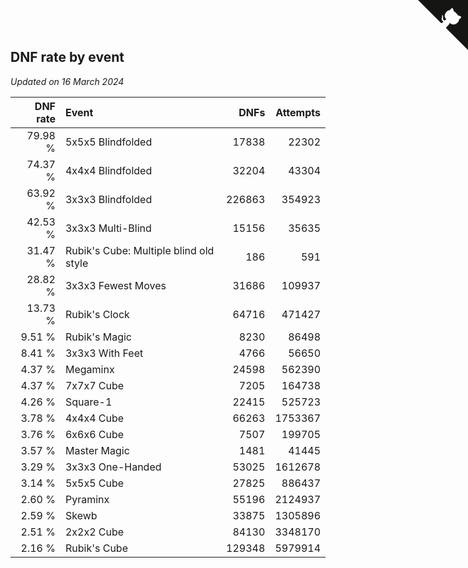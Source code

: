 ## DNF rate by event

*Updated on 16 March 2024*

| DNF rate | Event | DNFs | Attempts |
| ---: | :--- | ---: | ---: |
| 79.98 % | 5x5x5 Blindfolded | 17838 | 22302 |
| 74.37 % | 4x4x4 Blindfolded | 32204 | 43304 |
| 63.92 % | 3x3x3 Blindfolded | 226863 | 354923 |
| 42.53 % | 3x3x3 Multi-Blind | 15156 | 35635 |
| 31.47 % | Rubik's Cube: Multiple blind old style | 186 | 591 |
| 28.82 % | 3x3x3 Fewest Moves | 31686 | 109937 |
| 13.73 % | Rubik's Clock | 64716 | 471427 |
| 9.51 % | Rubik's Magic | 8230 | 86498 |
| 8.41 % | 3x3x3 With Feet | 4766 | 56650 |
| 4.37 % | Megaminx | 24598 | 562390 |
| 4.37 % | 7x7x7 Cube | 7205 | 164738 |
| 4.26 % | Square-1 | 22415 | 525723 |
| 3.78 % | 4x4x4 Cube | 66263 | 1753367 |
| 3.76 % | 6x6x6 Cube | 7507 | 199705 |
| 3.57 % | Master Magic | 1481 | 41445 |
| 3.29 % | 3x3x3 One-Handed | 53025 | 1612678 |
| 3.14 % | 5x5x5 Cube | 27825 | 886437 |
| 2.60 % | Pyraminx | 55196 | 2124937 |
| 2.59 % | Skewb | 33875 | 1305896 |
| 2.51 % | 2x2x2 Cube | 84130 | 3348170 |
| 2.16 % | Rubik's Cube | 129348 | 5979914 |


<a href="https://github.com/jonatanklosko/wca_statistics" class="github-corner" aria-label="View source on Github"><svg width="80" height="80" viewBox="0 0 250 250" style="fill:#151513; color:#fff; position: absolute; top: 0; border: 0; right: 0;" aria-hidden="true"><path d="M0,0 L115,115 L130,115 L142,142 L250,250 L250,0 Z"></path><path d="M128.3,109.0 C113.8,99.7 119.0,89.6 119.0,89.6 C122.0,82.7 120.5,78.6 120.5,78.6 C119.2,72.0 123.4,76.3 123.4,76.3 C127.3,80.9 125.5,87.3 125.5,87.3 C122.9,97.6 130.6,101.9 134.4,103.2" fill="currentColor" style="transform-origin: 130px 106px;" class="octo-arm"></path><path d="M115.0,115.0 C114.9,115.1 118.7,116.5 119.8,115.4 L133.7,101.6 C136.9,99.2 139.9,98.4 142.2,98.6 C133.8,88.0 127.5,74.4 143.8,58.0 C148.5,53.4 154.0,51.2 159.7,51.0 C160.3,49.4 163.2,43.6 171.4,40.1 C171.4,40.1 176.1,42.5 178.8,56.2 C183.1,58.6 187.2,61.8 190.9,65.4 C194.5,69.0 197.7,73.2 200.1,77.6 C213.8,80.2 216.3,84.9 216.3,84.9 C212.7,93.1 206.9,96.0 205.4,96.6 C205.1,102.4 203.0,107.8 198.3,112.5 C181.9,128.9 168.3,122.5 157.7,114.1 C157.9,116.9 156.7,120.9 152.7,124.9 L141.0,136.5 C139.8,137.7 141.6,141.9 141.8,141.8 Z" fill="currentColor" class="octo-body"></path></svg></a><style>.github-corner:hover .octo-arm{animation:octocat-wave 560ms ease-in-out}@keyframes octocat-wave{0%,100%{transform:rotate(0)}20%,60%{transform:rotate(-25deg)}40%,80%{transform:rotate(10deg)}}@media (max-width:500px){.github-corner:hover .octo-arm{animation:none}.github-corner .octo-arm{animation:octocat-wave 560ms ease-in-out}}</style>
